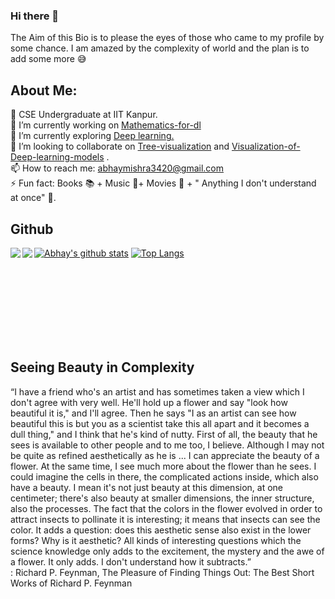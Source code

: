 ### Hi there 👋

<!--
**mabhay3420/mabhay3420** is a ✨ _special_ ✨ repository because its `README.md` (this file) appears on your GitHub profile -->
The Aim of this Bio is to please the eyes of those who came to my profile by some chance. I am amazed by the complexity of world and the plan is to add some more 😅
## About Me:</br>
🏫 CSE Undergraduate at IIT Kanpur.</br>
🔭 I’m currently working on [Mathematics-for-dl](https://github.com/mabhay3420/Deep-learning-Projects/tree/master/Mathematics_of_dl)</br>
🌱 I’m currently exploring [Deep learning.](deeplearningbook.org)</br>
👯 I’m looking to collaborate on [Tree-visualization](https://github.com/mabhay3420/coding-basics/tree/master/DSA_Basics) and [Visualization-of-Deep-learning-models](https://github.com/mabhay3420/Deep-learning-Projects/tree/master/Mathematics_of_dl/Principal_Component_Analysis) .</br>
📫 How to reach me: abhaymishra3420@gmail.com </br>
⚡ Fun fact: Books 📚 + Music 🎵+ Movies 🎥 + " Anything I don't understand at once" 🧠.</br>

## Github
[![Abhay's github stats](https://github-readme-stats.vercel.app/api?username=mabhay3420&count_private=true&show_icons=true&theme=outrun)](https://github.com/mabhay3420)
[![Top Langs](https://github-readme-stats.vercel.app/api/top-langs/?username=mabhay3420&show_icons=true&theme=blue-green&layout=compact)](https://github.com/mabhay3420)
<a href="https://github.com/mabhay3420/Deep-learning-Projects">
  <img align="left" src="https://github-readme-stats.vercel.app/api/pin/?username=mabhay3420&repo=Deep-learning-Projects&show_icons=true&theme=nightowl" />
</a> 
<a href="https://github.com/mabhay3420/coding-basics">
  <img align="left" src="https://github-readme-stats.vercel.app/api/pin/?username=mabhay3420&repo=coding-basics&show_icons=true&theme=midnight-purple" />
</a> 

</br></br></br></br></br></br></br>
## Seeing Beauty in Complexity
“I have a friend who's an artist and has sometimes taken a view which I don't agree with very well. He'll hold up a flower and say "look how beautiful it is," and I'll agree. Then he says "I as an artist can see how beautiful this is but you as a scientist take this all apart and it becomes a dull thing," and I think that he's kind of nutty. First of all, the beauty that he sees is available to other people and to me too, I believe. Although I may not be quite as refined aesthetically as he is ... I can appreciate the beauty of a flower. At the same time, I see much more about the flower than he sees. I could imagine the cells in there, the complicated actions inside, which also have a beauty. I mean it's not just beauty at this dimension, at one centimeter; there's also beauty at smaller dimensions, the inner structure, also the processes. The fact that the colors in the flower evolved in order to attract insects to pollinate it is interesting; it means that insects can see the color. It adds a question: does this aesthetic sense also exist in the lower forms? Why is it aesthetic? All kinds of interesting questions which the science knowledge only adds to the excitement, the mystery and the awe of a flower. It only adds. I don't understand how it subtracts.”</br>
: Richard P. Feynman, The Pleasure of Finding Things Out: The Best Short Works of Richard P. Feynman
